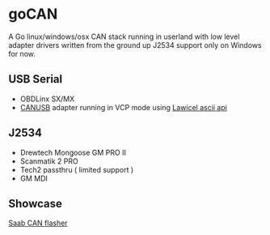 # goCAN

A Go linux/windows/osx CAN stack running in userland with low level adapter drivers written from the ground up
J2534 support only on Windows for now.

## USB Serial

* OBDLinx SX/MX
* [CANUSB](https://lawicel-shop.se/elektronik/kommunikation/can/lawicel-canusb-adapter-1m-usb-cable/) adapter running in VCP mode using [Lawicel ascii api](http://www.can232.com/docs/canusb_manual.pdf)


## J2534

* Drewtech Mongoose GM PRO II
* Scanmatik 2 PRO
* Tech2 passthru ( limited support )
* GM MDI

## Showcase

[Saab CAN flasher](https://github.com/roffe/gocanflasher)
